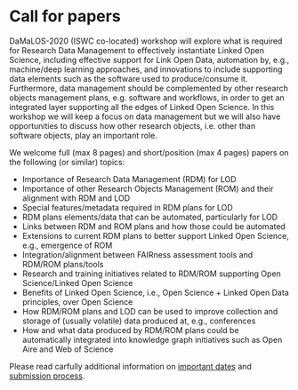 # Call for papers

DaMaLOS-2020 (ISWC co-located) workshop will explore what is required for Research Data Management to effectively instantiate Linked Open Science, including effective support for Link Open Data, automation by, e.g., machine/deep learning approaches, and innovations to include supporting data elements such as the software used to produce/consume it. Furthermore, data management should be complemented by other research objects management plans, e.g. software and workflows, in order to get an integrated layer supporting all the edges of Linked Open Science. In this workshop we will keep a focus on data management but we will also have opportunities to discuss how other research objects, i.e. other than software objects, play an important role.

We welcome full (max 8 pages) and short/position (max 4 pages) papers on the following (or similar) topics:

* Importance of Research Data Management (RDM) for LOD
* Importance of other Research Objects Management (ROM) and their alignment with RDM and LOD
* Special features/metadata required in RDM plans for LOD
* RDM plans elements/data that can be automated, particularly for LOD
* Links between RDM and ROM plans and how those could be automated
* Extensions to current RDM plans to better support Linked Open Science, e.g., emergence of ROM
* Integration/alignment between FAIRness assessment tools and RDM/ROM plans/tools
* Research and training initiatives related to RDM/ROM supporting Open Science/Linked Open Science
* Benefits of Linked Open Science, i.e., Open Science + Linked Open Data principles, over Open Science
* How RDM/ROM plans and LOD can be used to improve collection and storage of (usually volatile) data produced at, e.g., conferences
* How and what data produced by RDM/ROM plans could be automatically integrated into knowledge graph initiatives such as Open Aire and Web of Science

Please read carfully additional information on [important dates](./b_dates) and [submission process](./c_submission).
